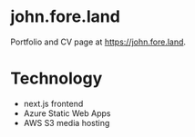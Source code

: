 # john.fore.land

Portfolio and CV page at https://john.fore.land.

# Technology

- next.js frontend
- Azure Static Web Apps
- AWS S3 media hosting
